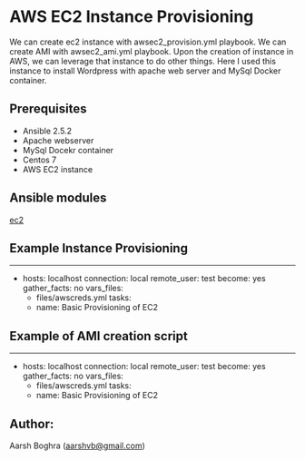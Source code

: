 # AWS EC2 Instance Provisioning

We can create ec2 instance with awsec2_provision.yml playbook. We can create AMI with awsec2_ami.yml playbook. Upon the creation of 
instance in AWS, we can leverage that instance to do other things. Here I used this instance to install Wordpress with apache web server and 
MySql Docker container.

## Prerequisites

- Ansible 2.5.2
- Apache webserver
- MySql Docekr container
- Centos 7
- AWS EC2 instance

## Ansible modules

[ec2](http://docs.ansible.com/ansible/ec2_module.html)

## Example Instance Provisioning

---
- hosts: localhost
  connection: local
  remote_user: test
  become: yes
  gather_facts: no
  vars_files:
  - files/awscreds.yml
  tasks:
  - name: Basic Provisioning of EC2


## Example of AMI creation script

---
- hosts: localhost
  connection: local
  remote_user: test
  become: yes
  gather_facts: no
  vars_files:
  - files/awscreds.yml
  tasks:
  - name: Basic Provisioning of EC2
  
## Author:

Aarsh Boghra (<aarshvb@gmail.com>)

